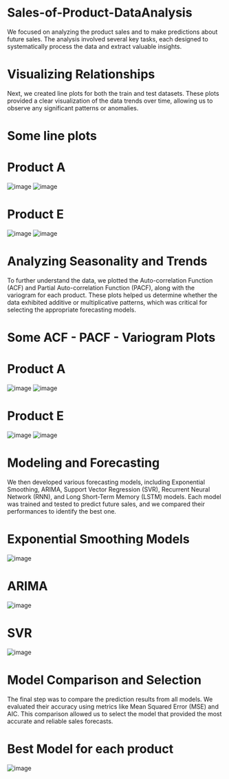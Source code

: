 # Sales-of-Product-DataAnalysis
We focused on analyzing the product sales and to make predictions about future sales. The analysis involved several key tasks, each designed to systematically process the data and extract valuable insights. 

# Visualizing Relationships
Next, we created line plots for both the train and test datasets. These plots provided a clear visualization of the data trends over time, allowing us to observe any significant patterns or anomalies.
# Some line plots
# Product A
![image](https://github.com/MajidAlmadani/Sales-of-Product-DataAnalysis/assets/125421977/8b83cbcd-0a50-4788-8e44-a99b42cc63a6)
![image](https://github.com/MajidAlmadani/Sales-of-Product-DataAnalysis/assets/125421977/28e6808c-29b4-410b-a9a4-7655344d1f55)

# Product E
![image](https://github.com/MajidAlmadani/Sales-of-Product-DataAnalysis/assets/125421977/fef90617-cbe1-4581-baff-d4848b3e8728)
![image](https://github.com/MajidAlmadani/Sales-of-Product-DataAnalysis/assets/125421977/79ccc820-f095-41c2-8bf2-365cc8a065ac)


# Analyzing Seasonality and Trends
To further understand the data, we plotted the Auto-correlation Function (ACF) and Partial Auto-correlation Function (PACF), along with the variogram for each product. These plots helped us determine whether the data exhibited additive or multiplicative patterns, which was critical for selecting the appropriate forecasting models.

# Some ACF - PACF - Variogram Plots
# Product A
![image](https://github.com/MajidAlmadani/Sales-of-Product-DataAnalysis/assets/125421977/d6ff84c1-9df2-44bd-ba7c-b52c0ed29ace)
![image](https://github.com/MajidAlmadani/Sales-of-Product-DataAnalysis/assets/125421977/99a63384-118f-49b5-9b57-f629272dd7c0)

# Product E
![image](https://github.com/MajidAlmadani/Sales-of-Product-DataAnalysis/assets/125421977/cc324407-8520-48c4-9b5f-1dde310353da)
![image](https://github.com/MajidAlmadani/Sales-of-Product-DataAnalysis/assets/125421977/cc0d8b2e-be65-47d7-8c73-ee0729368856)


# Modeling and Forecasting
We then developed various forecasting models, including Exponential Smoothing, ARIMA, Support Vector Regression (SVR), Recurrent Neural Network (RNN), and Long Short-Term Memory (LSTM) models. Each model was trained and tested to predict future sales, and we compared their performances to identify the best one.

# Exponential Smoothing Models
![image](https://github.com/MajidAlmadani/Sales-of-Product-DataAnalysis/assets/125421977/1b562c79-4194-4aec-bc80-40b8224fea1d)

# ARIMA
![image](https://github.com/MajidAlmadani/Sales-of-Product-DataAnalysis/assets/125421977/44f46f88-a441-486f-94f3-be1f60438c3f)

# SVR
![image](https://github.com/MajidAlmadani/Sales-of-Product-DataAnalysis/assets/125421977/1ace5389-dc6a-4a9b-88a6-7e89f77cbd71)


# Model Comparison and Selection
The final step was to compare the prediction results from all models. We evaluated their accuracy using metrics like Mean Squared Error (MSE) and AIC. This comparison allowed us to select the model that provided the most accurate and reliable sales forecasts.

# Best Model for each product
![image](https://github.com/MajidAlmadani/Sales-of-Product-DataAnalysis/assets/125421977/0e89b6e0-c73e-48c3-9ddf-b42996582fcd)
